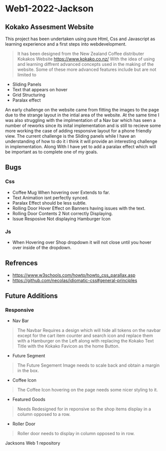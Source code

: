 # Web1-2022-Jackson
## Kokako Assesment Website

This project has been undertaken using pure Html, Css and Javascript as learning experience and a first steps into webdevelopment.
> It has been designed from the New Zealand Coffee distributer Kokakos Website https://www.kokako.co.nz/ 
With the idea of using and learning diffrent advanced concepts used in the making of the website.
Some of these more advanced features include but are not limited to
- Sliding Panels
- Text that appears on hover
- Grid Structuring
- Paralax effect

An early challenge on the website came from fitting the images to the page due to the strange layout in the intial area of the website.
At the same time I was also struggling with the implmentation of a Nav bar which has seen a number of reworks since its inital implementation and is still to recieve some more working the case of adding responsive layout for a phone friendly view.
The current challenge is the Sliding panels while I have an understanding of how to do it i think it will provide an interesting challenge in implementation.
Along With I have yet to add a paralax effect which will be important as to complete one of my goals.

## Bugs
### Css
- Coffee Mug When hovering over Extends to far.
- Text Animation isnt perfectly synced.
- Paralax Effect should be less subtle.
- Rolling Door Hover Effect on Banners having issues with the text.
- Rolling Door Contents 2 Not correctly Displaying.
- Issue Resposive Not displaying Hamburger Icon
### Js
- When Hovering over Shop dropdown it will not close until you hover over inside of the dropdown.

## Refrences
- https://www.w3schools.com/howto/howto_css_parallax.asp
- https://github.com/necolas/idiomatic-css#general-principles

## Future Additions
### Responsive
- Nav Bar
> The Navbar Requires a design which will hide all tokens on the navbar except for the cart item counter and search icon and replace them with a Hamburger on the Left
along with replacing the Kokako Text Title with the Kokako Favicon as the home Button.
- Future Segment
> The Future Segement Image needs to scale back and obtain a margin in the box.
- Coffee Icon
> The Coffee Icon hovering on the page needs some nicer styling to it.
- Featured Goods
> Needs Redesigned for in reponsive so the shop items display in a column opposed to a row.
- Roller Door
> Roller door needs to display in column opposed to in row.


Jacksons Web 1 repository

